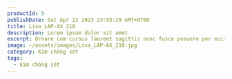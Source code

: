 ```yaml
---
productId: 5
publishDate: Sat Apr 22 2023 23:55:29 GMT+0700
title: Liva_LAP-AX_210
description: Lorem ipsum dolor sit amet
excerpt: Ornare cum cursus laoreet sagittis nunc fusce posuere per euismod dis vehicula a, semper fames lacus maecenas
image: ~/assets/images/Liva_LAP-AX_210.jpg
category: Kim chống sét
tags:
  - kim chống sét
---
```

